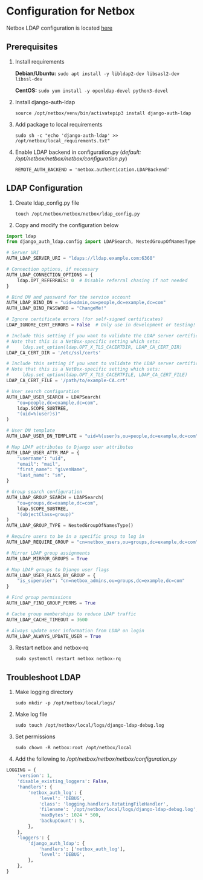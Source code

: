 # Configuration for Netbox

Netbox LDAP configuration is located [here](https://netboxlabs.com/docs/netbox/en/stable/installation/6-ldap/)

## Prerequisites

1. Install requirements
    
    **Debian/Ubuntu:** `sudo apt install -y libldap2-dev libsasl2-dev libssl-dev`

    **CentOS:** `sudo yum install -y openldap-devel python3-devel`

2. Install django-auth-ldap

    `source /opt/netbox/venv/bin/activatepip3 install django-auth-ldap`

3. Add package to local requirements

    `sudo sh -c "echo 'django-auth-ldap' >> /opt/netbox/local_requirements.txt"`

4. Enable LDAP backend in configuration.py (*default: /opt/netbox/netbox/netbox/configuration.py*)

    `REMOTE_AUTH_BACKEND = 'netbox.authentication.LDAPBackend'`

## LDAP Configuration

1. Create ldap_config.py file

    `touch /opt/netbox/netbox/netbox/ldap_config.py`

2. Copy and modify the configuration below

```python
import ldap
from django_auth_ldap.config import LDAPSearch, NestedGroupOfNamesType

# Server URI
AUTH_LDAP_SERVER_URI = "ldaps://lldap.example.com:6360"

# Connection options, if necessary
AUTH_LDAP_CONNECTION_OPTIONS = {
    ldap.OPT_REFERRALS: 0  # Disable referral chasing if not needed
}

# Bind DN and password for the service account
AUTH_LDAP_BIND_DN = "uid=admin,ou=people,dc=example,dc=com"
AUTH_LDAP_BIND_PASSWORD = "ChangeMe!"

# Ignore certificate errors (for self-signed certificates)
LDAP_IGNORE_CERT_ERRORS = False  # Only use in development or testing!

# Include this setting if you want to validate the LDAP server certificates against a CA certificate directory on your server
# Note that this is a NetBox-specific setting which sets:
#     ldap.set_option(ldap.OPT_X_TLS_CACERTDIR, LDAP_CA_CERT_DIR)
LDAP_CA_CERT_DIR = '/etc/ssl/certs'

# Include this setting if you want to validate the LDAP server certificates against your own CA.
# Note that this is a NetBox-specific setting which sets:
#     ldap.set_option(ldap.OPT_X_TLS_CACERTFILE, LDAP_CA_CERT_FILE)
LDAP_CA_CERT_FILE = '/path/to/example-CA.crt'

# User search configuration
AUTH_LDAP_USER_SEARCH = LDAPSearch(
    "ou=people,dc=example,dc=com",
    ldap.SCOPE_SUBTREE,
    "(uid=%(user)s)"
)

# User DN template
AUTH_LDAP_USER_DN_TEMPLATE = "uid=%(user)s,ou=people,dc=example,dc=com"

# Map LDAP attributes to Django user attributes
AUTH_LDAP_USER_ATTR_MAP = {
    "username": "uid",
    "email": "mail",
    "first_name": "givenName",
    "last_name": "sn",
}

# Group search configuration
AUTH_LDAP_GROUP_SEARCH = LDAPSearch(
    "ou=groups,dc=example,dc=com",
    ldap.SCOPE_SUBTREE,
    "(objectClass=group)"
)
AUTH_LDAP_GROUP_TYPE = NestedGroupOfNamesType()

# Require users to be in a specific group to log in
AUTH_LDAP_REQUIRE_GROUP = "cn=netbox_users,ou=groups,dc=example,dc=com"

# Mirror LDAP group assignments
AUTH_LDAP_MIRROR_GROUPS = True

# Map LDAP groups to Django user flags
AUTH_LDAP_USER_FLAGS_BY_GROUP = {
    "is_superuser": "cn=netbox_admins,ou=groups,dc=example,dc=com"
}

# Find group permissions
AUTH_LDAP_FIND_GROUP_PERMS = True

# Cache group memberships to reduce LDAP traffic
AUTH_LDAP_CACHE_TIMEOUT = 3600

# Always update user information from LDAP on login
AUTH_LDAP_ALWAYS_UPDATE_USER = True
```

3. Restart netbox and netbox-rq

    `sudo systemctl restart netbox netbox-rq`

## Troubleshoot LDAP

1. Make logging directory

    `sudo mkdir -p /opt/netbox/local/logs/`

2. Make log file

    `sudo touch /opt/netbox/local/logs/django-ldap-debug.log`

3. Set permissions

    `sudo chown -R netbox:root /opt/netbox/local`

4. Add the following to */opt/netbox/netbox/netbox/configuration.py*

```py
LOGGING = {
    'version': 1,
    'disable_existing_loggers': False,
    'handlers': {
        'netbox_auth_log': {
            'level': 'DEBUG',
            'class': 'logging.handlers.RotatingFileHandler',
            'filename': '/opt/netbox/local/logs/django-ldap-debug.log',
            'maxBytes': 1024 * 500,
            'backupCount': 5,
        },
    },
    'loggers': {
        'django_auth_ldap': {
            'handlers': ['netbox_auth_log'],
            'level': 'DEBUG',
        },
    },
}
```